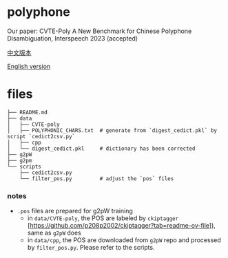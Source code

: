 # polyphone

Our paper: CVTE-Poly A New Benchmark for Chinese Polyphone Disambiguation, Interspeech 2023 (accepted)

[中文版本](https://newzsh.github.io/zsh/blogging/2022/06/06/polyphone_cn.html)

[English version](https://newzsh.github.io/zsh/blogging/2022/06/06/polyphone.html)

# files

    ├── README.md
    ├── data
    │   ├── CVTE-poly            
    │   ├── POLYPHONIC_CHARS.txt  # generate from `digest_cedict.pkl` by script `cedict2csv.py`
    │   ├── cpp                   
    │   └── digest_cedict.pkl     # dictionary has been corrected
    ├── g2pW
    ├── g2pm
    └── scripts
        ├── cedict2csv.py
        └── filter_pos.py         # adjust the `pos` files

### notes
  - `.pos` files are prepared for g2pW training
    - in `data/CVTE-poly`, the POS are labeled by `ckiptagger` [https://github.com/p208p2002/ckiptagger?tab=readme-ov-file]), same as `g2pW` does
    - in `data/cpp`, the POS are downloaded from `g2pW` repo and processed by `filter_pos.py`. Please refer to the scripts.